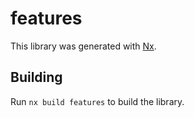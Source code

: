 # features

This library was generated with [Nx](https://nx.dev).

## Building

Run `nx build features` to build the library.
